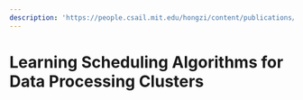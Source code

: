 ```yaml
---
description: 'https://people.csail.mit.edu/hongzi/content/publications/Decima-Sigcomm19.pdf'
---
```


# Learning Scheduling Algorithms for Data Processing Clusters

